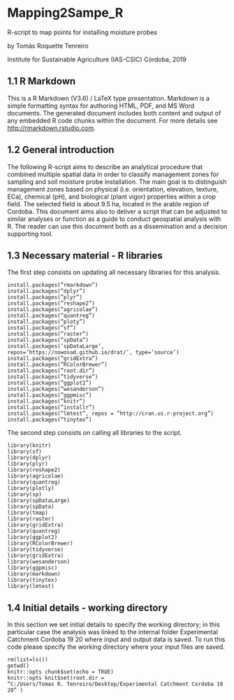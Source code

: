# Mapping2Sampe_R
R-script to map points for installing moisture probes 

by Tomás Roquette Tenreiro

Institute for Sustainable Agriculture (IAS-CSIC)
Córdoba, 2019

## 1.1 R Markdown

This is a R Markdown (V3.6) / LaTeX type presentation. Markdown is a simple formatting syntax
for authoring HTML, PDF, and MS Word documents. The generated document includes both
content and output of any embedded R code chunks within the document. For more details see
http://rmarkdown.rstudio.com.

## 1.2 General introduction

The following R-script aims to describe an analytical procedure that combined multiple spatial data
in order to classify management zones for sampling and soil moisture probe installation. The main
goal is to distinguish management zones based on physical (i.e. orientation, elevation, texture,
ECa), chemical (pH), and biological (plant vigor) properties within a crop field. The selected field is
about 9.5 ha, located in the arable region of Cordoba. This document aims also to deliver a script
that can be adjusted to similar analyses or function as a guide to conduct geospatial analysis with
R. The reader can use this document both as a dissemination and a decision supporting tool.

## 1.3 Necessary material - R libraries

The first step consists on updating all necessary libraries for this analysis.

```
install.packages(”rmarkdown”)
install.packages(”dplyr”)
install.packages(”plyr”)
install.packages(”reshape2”)
install.packages(”agricolae”)
install.packages(”quantreg”)
install.packages(”ploty”)
install.packages(”sf”)
install.packages(”raster”)
install.packages(”spData”)
install.packages(’spDataLarge’, repos=’https://nowosad.github.io/drat/’, type=’source’)
install.packages(”gridExtra”)
install.packages(”RColorBrewer”)
install.packages(”root.dir”)
install.packages(”tidyverse”)
install.packages(”ggplot2”)
install.packages(”wesanderson”)
install.packages(”ggpmisc”)
install.packages(”knitr”)
install.packages(”installr”)
install.packages(”lmtest”, repos = ”http://cran.us.r-project.org”)
install.packages(”tinytex”)
```

The second step consists on calling all libraries to the script.
```
library(knitr)
library(sf)
library(dplyr)
library(plyr)
library(reshape2)
library(agricolae)
library(quantreg)
library(plotly)
library(sp)
library(spDataLarge)
library(spData)
library(tmap)
library(raster)
library(gridExtra)
library(quantreg)
library(ggplot2)
library(RColorBrewer)
library(tidyverse)
library(gridExtra)
library(wesanderson)
library(ggpmisc)
library(markdown)
library(tinytex)
library(lmtest)
```
## 1.4 Initial details - working directory

In this section we set initial details to specify the working directory; in this particular case the analysis
was linked to the internal folder Experimental Catchment Cordoba 19 20 where input and output
data is saved. To run this code please specify the working directory where your input files are saved.

```
rm(list=ls())
getwd()
knitr::opts chunk$set(echo = TRUE)
knitr::opts knit$set(root.dir =
”C:/Users/Tomas R. Tenreiro/Desktop/Experimental Catchment Cordoba 19 20” )
```
